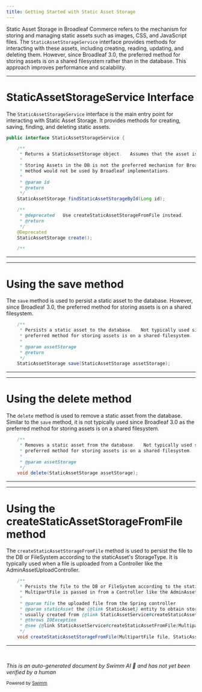 ```yaml
---
title: Getting Started with Static Asset Storage
---
```

Static Asset Storage in Broadleaf Commerce refers to the mechanism for storing and managing static assets such as images, CSS, and JavaScript files. The `StaticAssetStorageService` interface provides methods for interacting with these assets, including creating, reading, updating, and deleting them. However, since Broadleaf 3.0, the preferred method for storing assets is on a shared filesystem rather than in the database. This approach improves performance and scalability.

<SwmSnippet path="/admin/broadleaf-contentmanagement-module/src/main/java/org/broadleafcommerce/cms/file/service/StaticAssetStorageService.java" line="33">

---

# StaticAssetStorageService Interface

The `StaticAssetStorageService` interface is the main entry point for interacting with Static Asset Storage. It provides methods for creating, saving, finding, and deleting static assets.

```java
public interface StaticAssetStorageService {

    /**
     * Returns a StaticAssetStorage object.   Assumes that the asset is stored in the Database.
     * 
     * Storing Assets in the DB is not the preferred mechanism for Broadleaf as of 3.0 so in most cases, this 
     * method would not be used by Broadleaf implementations.
     * 
     * @param id
     * @return
     */
    StaticAssetStorage findStaticAssetStorageById(Long id);

    /**
     * @deprecated   Use createStaticAssetStorageFromFile instead.
     * @return
     */
    @Deprecated
    StaticAssetStorage create();

    /**
```

---

</SwmSnippet>

<SwmSnippet path="/admin/broadleaf-contentmanagement-module/src/main/java/org/broadleafcommerce/cms/file/service/StaticAssetStorageService.java" line="65">

---

# Using the save method

The `save` method is used to persist a static asset to the database. However, since Broadleaf 3.0, the preferred method for storing assets is on a shared filesystem.

```java
    /**
     * Persists a static asset to the database.   Not typically used since Broadleaf 3.0 as the 
     * preferred method for storing assets is on a shared-filesystem.
     * 
     * @param assetStorage
     * @return
     */
    StaticAssetStorage save(StaticAssetStorage assetStorage);
```

---

</SwmSnippet>

<SwmSnippet path="/admin/broadleaf-contentmanagement-module/src/main/java/org/broadleafcommerce/cms/file/service/StaticAssetStorageService.java" line="74">

---

# Using the delete method

The `delete` method is used to remove a static asset from the database. Similar to the `save` method, it is not typically used since Broadleaf 3.0 as the preferred method for storing assets is on a shared filesystem.

```java
    /**
     * Removes a static asset from the database.   Not typically used since Broadleaf 3.0 as the 
     * preferred method for storing assets is on a shared-filesystem.
     * 
     * @param assetStorage
     */
    void delete(StaticAssetStorage assetStorage);
```

---

</SwmSnippet>

<SwmSnippet path="/admin/broadleaf-contentmanagement-module/src/main/java/org/broadleafcommerce/cms/file/service/StaticAssetStorageService.java" line="111">

---

# Using the createStaticAssetStorageFromFile method

The `createStaticAssetStorageFromFile` method is used to persist the file to the DB or FileSystem according to the staticAsset's StorageType. It is typically used when a file is uploaded from a Controller like the AdminAssetUploadController.

```java
    /**
     * Persists the file to the DB or FileSystem according to the staticAsset's StorageType. Typically, the 
     * MultipartFile is passed in from a Controller like the AdminAssetUploadController 
     *  
     * @param file the uploaded file from the Spring controller
     * @param staticAsset the {@link StaticAsset} entity to obtain storage information from like file size and the file name,
     * usually created from {@link StaticAssetService#createStaticAssetFromFile(MultipartFile, Map)}
     * @throws IOException
     * @see {@link StaticAssetService#createStaticAssetFromFile(MultipartFile, Map)}
     */
    void createStaticAssetStorageFromFile(MultipartFile file, StaticAsset staticAsset) throws IOException;
```

---

</SwmSnippet>

&nbsp;

*This is an auto-generated document by Swimm AI 🌊 and has not yet been verified by a human*

<SwmMeta version="3.0.0" repo-id="Z2l0aHViJTNBJTNBQnJvYWRsZWFmQ29tbWVyY2UtZGVtbyUzQSUzQWdpbGFkbmF2b3Q=" repo-name="BroadleafCommerce-demo" doc-type="overview"><sup>Powered by [Swimm](/)</sup></SwmMeta>
